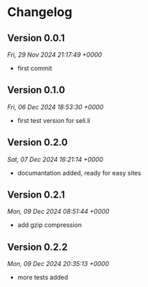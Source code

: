 # Changelog



## Version 0.0.1
*Fri, 29 Nov 2024 21:17:49 +0000*
- first commit


## Version 0.1.0
*Fri, 06 Dec 2024 18:53:30 +0000*
- first test version for seli.li


## Version 0.2.0
*Sat, 07 Dec 2024 16:21:14 +0000*
- documantation added, ready for easy sites


## Version 0.2.1
*Mon, 09 Dec 2024 08:51:44 +0000*
- add gzip compression


## Version 0.2.2
*Mon, 09 Dec 2024 20:35:13 +0000*
- more tests added
